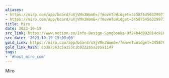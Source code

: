 ```yaml
---
aliases:
- https://miro.com/app/board/uXjVMn3WomE=/?moveToWidget=3458764563299736588&cot=14
- https://miro.com/app/board/uXjVMn3WomE=/?moveToWidget=3458764563299736588&amp;cot=14
title: Miro
date: 2023-10-19
src_link: https://www.notion.so/Info-Design-Songbooks-9f24b4d092014c81832fdefb483b8263
src_date: '2023-10-19 19:08:00'
gold_link: https://miro.com/app/board/uXjVMn3WomE=/?moveToWidget=3458764563299736588&cot=14
gold_link_hash: 8b3a7563c5a155c1b922285a20591147
tags:
- '#host_miro_com'
---
```


















Miro